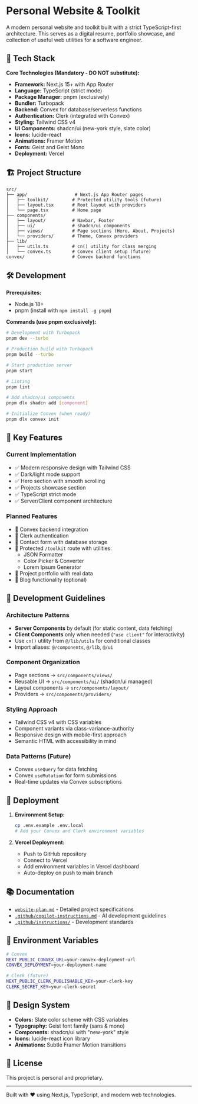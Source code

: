 # Personal Website & Toolkit

A modern personal website and toolkit built with a strict TypeScript-first architecture. This serves as a digital resume, portfolio showcase, and collection of useful web utilities for a software engineer.

## 🚀 Tech Stack

**Core Technologies (Mandatory - DO NOT substitute):**

- **Framework:** Next.js 15+ with App Router
- **Language:** TypeScript (strict mode)
- **Package Manager:** pnpm (exclusively)
- **Bundler:** Turbopack
- **Backend:** Convex for database/serverless functions
- **Authentication:** Clerk (integrated with Convex)
- **Styling:** Tailwind CSS v4
- **UI Components:** shadcn/ui (new-york style, slate color)
- **Icons:** lucide-react
- **Animations:** Framer Motion
- **Fonts:** Geist and Geist Mono
- **Deployment:** Vercel

## 🏗️ Project Structure

```text
src/
├── app/                  # Next.js App Router pages
│   ├── toolkit/         # Protected utility tools (future)
│   ├── layout.tsx       # Root layout with providers
│   └── page.tsx         # Home page
├── components/
│   ├── layout/          # Navbar, Footer
│   ├── ui/              # shadcn/ui components
│   ├── views/           # Page sections (Hero, About, Projects)
│   └── providers/       # Theme, Convex providers
├── lib/
│   ├── utils.ts         # cn() utility for class merging
│   └── convex.ts        # Convex client setup (future)
convex/                  # Convex backend functions
```

## 🛠️ Development

**Prerequisites:**

- Node.js 18+
- pnpm (install with `npm install -g pnpm`)

**Commands (use pnpm exclusively):**

```bash
# Development with Turbopack
pnpm dev --turbo

# Production build with Turbopack
pnpm build --turbo

# Start production server
pnpm start

# Linting
pnpm lint

# Add shadcn/ui components
pnpm dlx shadcn add [component]

# Initialize Convex (when ready)
pnpm dlx convex init
```

## 🎯 Key Features

### Current Implementation

- ✅ Modern responsive design with Tailwind CSS
- ✅ Dark/light mode support
- ✅ Hero section with smooth scrolling
- ✅ Projects showcase section
- ✅ TypeScript strict mode
- ✅ Server/Client component architecture

### Planned Features

- 🔄 Convex backend integration
- 🔄 Clerk authentication
- 🔄 Contact form with database storage
- 🔄 Protected `/toolkit` route with utilities:
  - JSON Formatter
  - Color Picker & Converter
  - Lorem Ipsum Generator
- 🔄 Project portfolio with real data
- 🔄 Blog functionality (optional)

## 📝 Development Guidelines

### Architecture Patterns

- **Server Components** by default (for static content, data fetching)
- **Client Components** only when needed (`"use client"` for interactivity)
- Use `cn()` utility from `@/lib/utils` for conditional classes
- Import aliases: `@/components`, `@/lib`, `@/ui`

### Component Organization

- Page sections → `src/components/views/`
- Reusable UI → `src/components/ui/` (shadcn/ui managed)
- Layout components → `src/components/layout/`
- Providers → `src/components/providers/`

### Styling Approach

- Tailwind CSS v4 with CSS variables
- Component variants via class-variance-authority
- Responsive design with mobile-first approach
- Semantic HTML with accessibility in mind

### Data Patterns (Future)

- Convex `useQuery` for data fetching
- Convex `useMutation` for form submissions
- Real-time updates via Convex subscriptions

## 🚀 Deployment

1. **Environment Setup:**

   ```bash
   cp .env.example .env.local
   # Add your Convex and Clerk environment variables
   ```

2. **Vercel Deployment:**
   - Push to GitHub repository
   - Connect to Vercel
   - Add environment variables in Vercel dashboard
   - Auto-deploy on push to main branch

## 📚 Documentation

- [`website-plan.md`](./website-plan.md) - Detailed project specifications
- [`.github/copilot-instructions.md`](./.github/copilot-instructions.md) - AI development guidelines
- [`.github/instructions/`](./.github/instructions/) - Development standards

## 🔧 Environment Variables

```bash
# Convex
NEXT_PUBLIC_CONVEX_URL=your-convex-deployment-url
CONVEX_DEPLOYMENT=your-deployment-name

# Clerk (future)
NEXT_PUBLIC_CLERK_PUBLISHABLE_KEY=your-clerk-key
CLERK_SECRET_KEY=your-clerk-secret
```

## 🎨 Design System

- **Colors:** Slate color scheme with CSS variables
- **Typography:** Geist font family (sans & mono)
- **Components:** shadcn/ui with "new-york" style
- **Icons:** lucide-react icon library
- **Animations:** Subtle Framer Motion transitions

## 📄 License

This project is personal and proprietary.

---

Built with ❤️ using Next.js, TypeScript, and modern web technologies.
